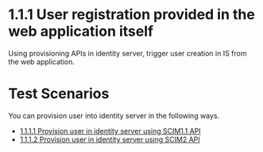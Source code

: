 # 1.1.1 User registration provided in the web application itself

Using provisioning APIs in identity server, trigger user creation in IS from the web application. 

# Test Scenarios
You can provision user into identity server in the following ways. 

- [1.1.1.1 Provision user in identity server using SCIM1.1 API](1.1.1.1-provision-user-using-SCIM2/README.md)
- [1.1.1.2 Provision user in identity server using SCIM2 API](1.1.1.2-provision-user-using-SCIM2/README.md)
